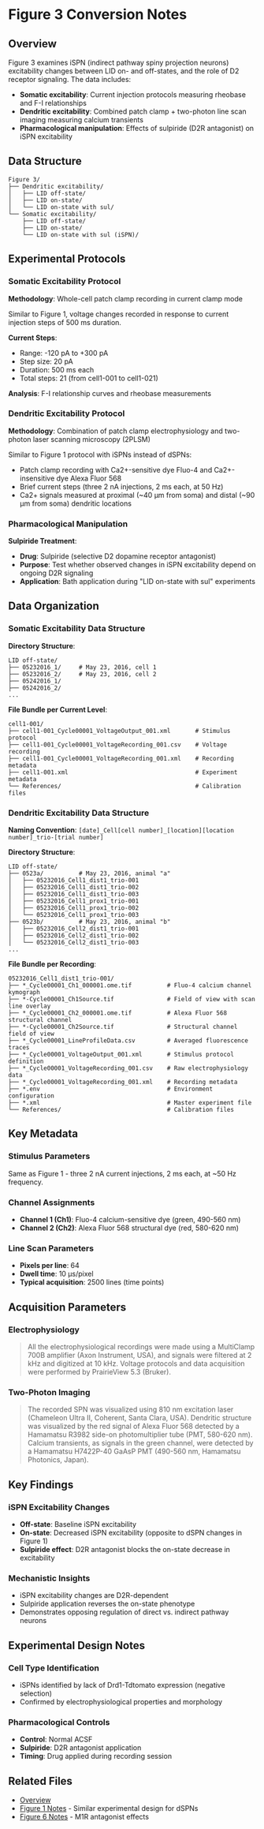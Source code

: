 # Figure 3 Conversion Notes

## Overview
Figure 3 examines iSPN (indirect pathway spiny projection neurons) excitability changes between LID on- and off-states, and the role of D2 receptor signaling. The data includes:
- **Somatic excitability**: Current injection protocols measuring rheobase and F-I relationships
- **Dendritic excitability**: Combined patch clamp + two-photon line scan imaging measuring calcium transients
- **Pharmacological manipulation**: Effects of sulpiride (D2R antagonist) on iSPN excitability

## Data Structure

```
Figure 3/
├── Dendritic excitability/
│   ├── LID off-state/
│   ├── LID on-state/
│   └── LID on-state with sul/
└── Somatic excitability/
    ├── LID off-state/
    ├── LID on-state/
    └── LID on-state with sul (iSPN)/
```

## Experimental Protocols

### Somatic Excitability Protocol

**Methodology**: Whole-cell patch clamp recording in current clamp mode

Similar to Figure 1, voltage changes recorded in response to current injection steps of 500 ms duration.

**Current Steps**:
- Range: -120 pA to +300 pA
- Step size: 20 pA
- Duration: 500 ms each
- Total steps: 21 (from cell1-001 to cell1-021)

**Analysis**: F-I relationship curves and rheobase measurements

### Dendritic Excitability Protocol

**Methodology**: Combination of patch clamp electrophysiology and two-photon laser scanning microscopy (2PLSM)

Similar to Figure 1 protocol with iSPNs instead of dSPNs:
- Patch clamp recording with Ca2+-sensitive dye Fluo-4 and Ca2+-insensitive dye Alexa Fluor 568
- Brief current steps (three 2 nA injections, 2 ms each, at 50 Hz)
- Ca2+ signals measured at proximal (~40 μm from soma) and distal (~90 μm from soma) dendritic locations

### Pharmacological Manipulation

**Sulpiride Treatment**:
- **Drug**: Sulpiride (selective D2 dopamine receptor antagonist)
- **Purpose**: Test whether observed changes in iSPN excitability depend on ongoing D2R signaling
- **Application**: Bath application during "LID on-state with sul" experiments

## Data Organization

### Somatic Excitability Data Structure

**Directory Structure**:
```
LID off-state/
├── 05232016_1/     # May 23, 2016, cell 1
├── 05232016_2/     # May 23, 2016, cell 2
├── 05242016_1/
├── 05242016_2/
...
```

**File Bundle per Current Level**:
```
cell1-001/
├── cell1-001_Cycle00001_VoltageOutput_001.xml       # Stimulus protocol
├── cell1-001_Cycle00001_VoltageRecording_001.csv    # Voltage recording
├── cell1-001_Cycle00001_VoltageRecording_001.xml    # Recording metadata
├── cell1-001.xml                                    # Experiment metadata
└── References/                                      # Calibration files
```

### Dendritic Excitability Data Structure

**Naming Convention**: `[date]_Cell[cell number]_[location][location number]_trio-[trial number]`

**Directory Structure**:
```
LID off-state/
├── 0523a/          # May 23, 2016, animal "a"
│   ├── 05232016_Cell1_dist1_trio-001
│   ├── 05232016_Cell1_dist1_trio-002
│   ├── 05232016_Cell1_dist1_trio-003
│   ├── 05232016_Cell1_prox1_trio-001
│   ├── 05232016_Cell1_prox1_trio-002
│   └── 05232016_Cell1_prox1_trio-003
├── 0523b/          # May 23, 2016, animal "b"
│   ├── 05232016_Cell2_dist1_trio-001
│   ├── 05232016_Cell2_dist1_trio-002
│   └── 05232016_Cell2_dist1_trio-003
...
```

**File Bundle per Recording**:
```
05232016_Cell1_dist1_trio-001/
├── *_Cycle00001_Ch1_000001.ome.tif          # Fluo-4 calcium channel kymograph
├── *-Cycle00001_Ch1Source.tif               # Field of view with scan line overlay
├── *_Cycle00001_Ch2_000001.ome.tif          # Alexa Fluor 568 structural channel
├── *-Cycle00001_Ch2Source.tif               # Structural channel field of view
├── *_Cycle00001_LineProfileData.csv         # Averaged fluorescence traces
├── *_Cycle00001_VoltageOutput_001.xml       # Stimulus protocol definition
├── *_Cycle00001_VoltageRecording_001.csv    # Raw electrophysiology data
├── *_Cycle00001_VoltageRecording_001.xml    # Recording metadata
├── *.env                                    # Environment configuration
├── *.xml                                    # Master experiment file
└── References/                              # Calibration files
```

## Key Metadata

### Stimulus Parameters
Same as Figure 1 - three 2 nA current injections, 2 ms each, at ~50 Hz frequency.

### Channel Assignments
- **Channel 1 (Ch1)**: Fluo-4 calcium-sensitive dye (green, 490-560 nm)
- **Channel 2 (Ch2)**: Alexa Fluor 568 structural dye (red, 580-620 nm)

### Line Scan Parameters
- **Pixels per line**: 64
- **Dwell time**: 10 μs/pixel
- **Typical acquisition**: 2500 lines (time points)

## Acquisition Parameters

### Electrophysiology
> All the electrophysiological recordings were made using a MultiClamp 700B amplifier (Axon Instrument, USA), and signals were filtered at 2 kHz and digitized at 10 kHz. Voltage protocols and data acquisition were performed by PrairieView 5.3 (Bruker).

### Two-Photon Imaging
> The recorded SPN was visualized using 810 nm excitation laser (Chameleon Ultra II, Coherent, Santa Clara, USA). Dendritic structure was visualized by the red signal of Alexa Fluor 568 detected by a Hamamatsu R3982 side-on photomultiplier tube (PMT, 580-620 nm). Calcium transients, as signals in the green channel, were detected by a Hamamatsu H7422P-40 GaAsP PMT (490-560 nm, Hamamatsu Photonics, Japan).

## Key Findings

### iSPN Excitability Changes
- **Off-state**: Baseline iSPN excitability
- **On-state**: Decreased iSPN excitability (opposite to dSPN changes in Figure 1)
- **Sulpiride effect**: D2R antagonist blocks the on-state decrease in excitability

### Mechanistic Insights
- iSPN excitability changes are D2R-dependent
- Sulpiride application reverses the on-state phenotype
- Demonstrates opposing regulation of direct vs. indirect pathway neurons

## Experimental Design Notes

### Cell Type Identification
- iSPNs identified by lack of Drd1-Tdtomato expression (negative selection)
- Confirmed by electrophysiological properties and morphology

### Pharmacological Controls
- **Control**: Normal ACSF
- **Sulpiride**: D2R antagonist application
- **Timing**: Drug applied during recording session

## Related Files
- [Overview](../conversion_notes_overview.md)
- [Figure 1 Notes](figure_1_conversion_notes.md) - Similar experimental design for dSPNs
- [Figure 6 Notes](figure_6_conversion_notes.md) - M1R antagonist effects
